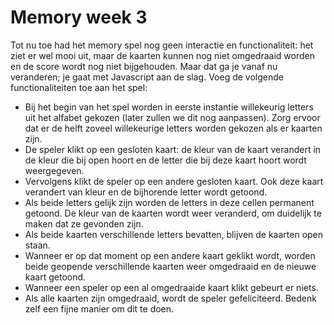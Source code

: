 # Memory week 3

Tot nu toe had het memory spel nog geen interactie en functionaliteit: het ziet er wel mooi uit, maar de kaarten kunnen nog niet omgedraaid worden en de score wordt nog niet bijgehouden. Maar dat ga je vanaf nu veranderen; je gaat met Javascript aan de slag. Voeg de volgende functionaliteiten toe aan het spel:

- Bij het begin van het spel worden in eerste instantie willekeurig letters uit het alfabet gekozen (later zullen we dit nog aanpassen). Zorg ervoor dat er de helft zoveel willekeurige letters worden gekozen als er kaarten zijn.
- De speler klikt op een gesloten kaart: de kleur van de kaart verandert in de kleur die bij open hoort en de letter die bij deze kaart hoort wordt weergegeven.
- Vervolgens klikt de speler op een andere gesloten kaart. Ook deze kaart verandert van kleur en de bijhorende letter wordt getoond.
- Als beide letters gelijk zijn worden de letters in deze cellen permanent getoond. De kleur van de kaarten wordt weer veranderd, om duidelijk te maken dat ze gevonden zijn.
- Als beide kaarten verschillende letters bevatten, blijven de kaarten open staan.
- Wanneer er op dat moment op een andere kaart geklikt wordt, worden beide geopende verschillende kaarten weer omgedraaid en de nieuwe kaart getoond.
- Wanneer een speler op een al omgedraaide kaart klikt gebeurt er niets.
- Als alle kaarten zijn omgedraaid, wordt de speler gefeliciteerd. Bedenk zelf een fijne manier om dit te doen.
